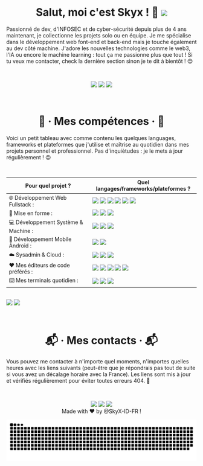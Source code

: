 <!-- ![banner_profile](https://zupimages.net/up/23/01/o7et.png) -->
<h1 align="center">Salut, moi c'est Skyx ! 👋 <img src="https://img.shields.io/github/followers/SkyX-ID-FR.svg?style=social&label=Follow&maxAge=2592000"/></h1>
<p>Passionné de dev, d'INFOSEC et de cyber-sécurité depuis plus de 4 ans maintenant, je collectionne les projets solo ou en équipe. Je me spécialise dans le développement web font-end et back-end mais je touche également au dev côté machine. J'adore les nouvelles technologies comme le web3, l'IA ou encore le machine learning : tout ça me passionne plus que tout ! Si tu veux me contacter, check la dernière section sinon je te dit à bientôt ! 😊<br/>
</p><br/>

<p align="center">
  <kbd><img src="https://img.shields.io/badge/Linux-FCC624?style=for-the-badge&logo=linux&logoColor=black"/></kbd>
  <kbd><img src="https://img.shields.io/badge/Android-3DDC84?style=for-the-badge&logo=android&logoColor=white"/></kbd>
  <kbd><img src="https://img.shields.io/badge/Windows-0078D6?style=for-the-badge&logo=windows&logoColor=white"/></kbd>
</p><br/>

<h1 align="center">💼 · Mes compétences · 💼</h1>
<p>Voici un petit tableau avec comme contenu les quelques languages, frameworks et plateformes que j'utilise et maîtrise au quotidien dans mes projets personnel et professionnel. Pas d'inquiètudes : je le mets à jour régulièrement ! 😉</p><br/>

| Pour quel projet ? | Quel langages/frameworks/plateformes ? |
| --- | --- |
| 🌐 Développement Web Fullstack : | <kbd><img src="https://img.shields.io/badge/HTML5-E34F26?style=for-the-badge&logo=html5&logoColor=white"/></kbd> <kbd><img src="https://img.shields.io/badge/JavaScript-323330?style=for-the-badge&logo=javascript&logoColor=F7DF1E"/></kbd> <kbd><img src="https://img.shields.io/badge/TypeScript-007ACC?style=for-the-badge&logo=typescript&logoColor=white"/></kbd> <kbd><img src="https://img.shields.io/badge/React-20232A?style=for-the-badge&logo=react&logoColor=61DAFB"/></kbd> <kbd><img src="https://img.shields.io/badge/jQuery-0769AD?style=for-the-badge&logo=jquery&logoColor=white"/></kbd> <kbd><img src="https://img.shields.io/badge/Angular-DD0031?style=for-the-badge&logo=angular&logoColor=white"/></kbd> |
| 🎨 Mise en forme : | <kbd><img src="https://img.shields.io/badge/CSS3-1572B6?style=for-the-badge&logo=css3&logoColor=white"/></kbd> <kbd><img src="https://img.shields.io/badge/Tailwind_CSS-38B2AC?style=for-the-badge&logo=tailwind-css&logoColor=white"/></kbd> <kbd><img src="https://img.shields.io/badge/Material--UI-0081CB?style=for-the-badge&logo=material-ui&logoColor=white"/></kbd> |
| 💻 Développement Système & Machine : | <kbd><img src="https://img.shields.io/badge/Python-3776AB?style=for-the-badge&logo=python&logoColor=white"/></kbd> <kbd><img src="https://img.shields.io/badge/C-00599C?style=for-the-badge&logo=c&logoColor=white"/></kbd> <kbd><img src="https://img.shields.io/badge/C%2B%2B-00599C?style=for-the-badge&logo=c%2B%2B&logoColor=white"/></kbd> |
| 📱 Développement Mobile Android : | <kbd><img src="https://img.shields.io/badge/Flutter-02569B?style=for-the-badge&logo=flutter&logoColor=white"/></kbd> <kbd><img src="https://img.shields.io/badge/Android_Studio-3DDC84?style=for-the-badge&logo=android-studio&logoColor=white"/></kbd> |
| ☁️ Sysadmin & Cloud : | <kbd><img src="https://img.shields.io/badge/Google_Cloud-4285F4?style=for-the-badge&logo=google-cloud&logoColor=white"/></kbd> <kbd><img src="https://img.shields.io/badge/Vercel-000000?style=for-the-badge&logo=vercel&logoColor=white"/></kbd> <kbd><img src="https://img.shields.io/badge/Firebase-039BE5?style=for-the-badge&logo=Firebase&logoColor=orange)"/></kbd> |
| ❤ Mes éditeurs de code préférés : | <kbd><img src="https://img.shields.io/badge/Visual_Studio_Code-0078D4?style=for-the-badge&logo=visual%20studio%20code&logoColor=white"/></kbd> <kbd><img src="https://img.shields.io/badge/Visual_Studio-5C2D91?style=for-the-badge&logo=visual%20studio&logoColor=white"/></kbd> <kbd><img src="https://img.shields.io/badge/Arduino_IDE-00979D?style=for-the-badge&logo=arduino&logoColor=white"/></kbd> <kbd><img src="https://img.shields.io/badge/sublime_text-%23575757.svg?&style=for-the-badge&logo=sublime-text&logoColor=important"/></kbd> <kbd><img src="https://img.shields.io/badge/VIM-%2311AB00.svg?&style=for-the-badge&logo=vim&logoColor=white"/></kbd> |
| ⌨️ Mes terminals quotidien : | <kbd><img src="https://img.shields.io/badge/GIT-E44C30?style=for-the-badge&logo=git&logoColor=white"/></kbd> <kbd><img src="https://img.shields.io/badge/GNU%20Bash-4EAA25?style=for-the-badge&logo=GNU%20Bash&logoColor=white"/></kbd> <kbd><img src="https://img.shields.io/badge/windows%20terminal-4D4D4D?style=for-the-badge&logo=windows%20terminal&logoColor=white"/></kbd> | 
  
<br/>
<img src="https://github-profile-summary-cards.vercel.app/api/cards/profile-details?username=SkyX-ID-FR"/>
<img src="https://github-readme-streak-stats.herokuapp.com/?user=SkyX-ID-FR"/>

<br/><h1 align="center">📬 · Mes contacts · 📬</h1>
<p>Vous pouvez me contacter à n'importe quel moments, n'importes quelles heures avec les liens suivants (peut-être que je répondrais pas tout de suite si vous avez un décalage horaire avec la France). Les liens sont mis à jour et vérifiés régulièrement pour éviter toutes erreurs 404. 🤗</p><br/>

<p align="center">
  <kbd><a href="mailto: skyx-fr@pm.me" target="_blank"><img src="https://img.shields.io/badge/ProtonMail-8B89CC?style=for-the-badge&logo=protonmail&logoColor=white"/></a></kbd>
  <kbd><a href="discordapp.com/users/790912739434168360" target="_blank"><img src="https://img.shields.io/badge/Discord-7289DA?style=for-the-badge&logo=discord&logoColor=white"/></a></kbd>
  <kbd><a href="github.com/SkyX-ID-FR" target="_blank"><img src="https://img.shields.io/badge/GitHub-100000?style=for-the-badge&logo=github&logoColor=white"/></a></kbd>
  <br/>Made with ❤ by @SkyX-ID-FR !
</p>

<img src="https://github.com/Platane/snk/raw/output/github-contribution-grid-snake.svg"/>
<!-- ![Github_stats_1](https://github-readme-stats.vercel.app/api?username=SkyX-ID-FR&bg_color=30,e96443,904e95&title_color=fff&text_color=fff) -->
